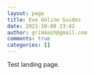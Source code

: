 ```yaml
---
layout: page
title: Eve Online Guides
date: 2021-10-08 23:42
author: grimmash@gmail.com
comments: true
categories: []
---
```


Test landing page.
